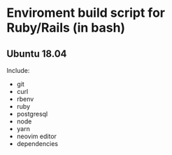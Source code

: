 # Enviroment build script for Ruby/Rails (in bash)

## Ubuntu 18.04

Include:
- git
- curl
- rbenv
- ruby
- postgresql
- node
- yarn
- neovim editor
- dependencies
